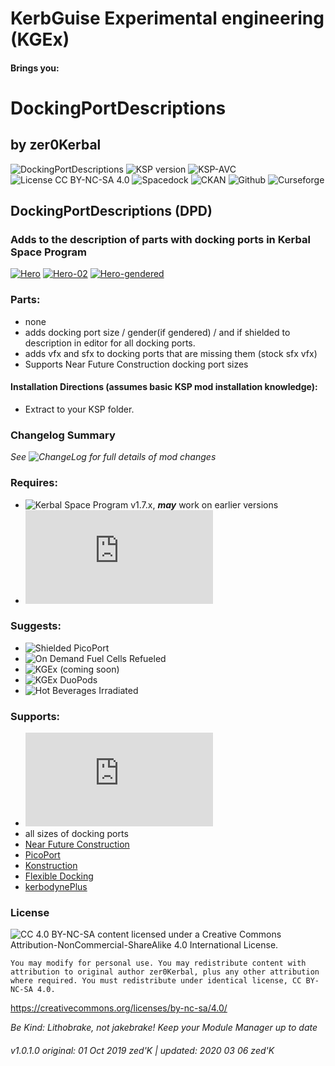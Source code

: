 <!-- Readme.md v1.0.0.2
DockingPortDescriptions (DDD)
created: 17 Aug 18
updated: 2020 03 06 -->

# KerbGuise Experimental engineering (KGEx)
#### Brings you:
<!-- Download on SpaceDock or Github or Curseforge. Also available on CKAN. -->

# DockingPortDescriptions
##  by zer0Kerbal

![DockingPortDescriptions](https://img.shields.io/github/v/release/zer0Kerbal/DockingPortDescriptions?include_prereleases?style=plastic)
![KSP version](https://img.shields.io/endpoint?url=https://raw.githubusercontent.com/zer0Kerbal/DockingPortDescriptions/master/json/ksp.json?style=plastic) ![KSP-AVC](https://img.shields.io/badge/KSP-AVC--supported-brightgreen.svg?style=plastic) ![License CC BY-NC-SA 4.0](https://img.shields.io/badge/license-CC%20BY--NC--SA%204.0-lightgrey?style=plastic)
![Spacedock](https://img.shields.io/badge/SpaceDock-listed-blue.svg?style=plastic) ![CKAN](https://img.shields.io/badge/CKAN-Indexed-blue.svg?style=plastic) ![Github](https://img.shields.io/badge/Github-Indexed-blue.svg?style=plastic) ![Curseforge](https://img.shields.io/badge/CurseForge-listed-blue.svg?style=plastic)

## DockingPortDescriptions (DPD)
### Adds to the description of parts with docking ports in Kerbal Space Program

<a href="https://postimg.cc/XXhd3VSR" target="_blank"><img src="https://i.postimg.cc/XXhd3VSR/Hero.png" alt="Hero"/></a> <a href="https://postimg.cc/Whkr1Qsh" target="_blank"><img src="https://i.postimg.cc/Whkr1Qsh/Hero-02.png" alt="Hero-02"/></a> <a href="https://postimg.cc/Hr1McBL3" target="_blank"><img src="https://i.postimg.cc/Hr1McBL3/Hero-gendered.png" alt="Hero-gendered"/></a>

### Parts:
 + none
 + adds docking port size / gender(if gendered) / and if shielded to description in editor for all docking ports.
 + adds vfx and sfx to docking ports that are missing them (stock sfx vfx)
 + Supports Near Future Construction docking port sizes

#### Installation Directions (assumes basic KSP mod installation knowledge):
- Extract to your KSP folder.

### Changelog Summary
*See ![ChangeLog](https://github.com/zer0Kerbal/DockingPortDescriptions/Changelog.cfg) for full details of mod changes*

### Requires:
- ![Kerbal Space Program](https://kerbalspaceprogram.com) v1.7.x, ***may*** work on earlier versions
- ![ModuleManager](http://forum.kerbalspaceprogram.com/index.php?/topic/50533-*)

### Suggests:
- ![Shielded PicoPort](https://spacedock.info/mod/2245/PicoPort%20Shielded)
- ![On Demand Fuel Cells Refueled](https://github.com/zer0Kerbal/ODFCr)
- ![KGEx (coming soon)](https://github.com/zer0Kerbal/KGEx)
- ![KGEx DuoPods](https://github.com/zer0Kerbal/DuoPods)
- ![Hot Beverages Irradiated](https://github.com/zer0Kerbal/HotBeverageIrradiated)

### Supports:
- ![Kerbal Change Log](https://forum.kerbalspaceprogram.com/index.php?/topic/179207-*)
- all sizes of docking ports
- [Near Future Construction]()
- [PicoPort]()
- [Konstruction]()
- [Flexible Docking]()
- [kerbodynePlus]()

### License
![[CC 4.0 BY-NC-SA](https://creativecommons.org/licenses/by-nc-sa/4.0/)](https://i.creativecommons.org/l/by-nc-sa/4.0/88x31.png "CC 4.0 BY-NC-SA")
content licensed under a Creative Commons Attribution-NonCommercial-ShareAlike 4.0 International License.

`You may modify for personal use. You may redistribute content with attribution to original author zer0Kerbal, plus any other attribution where required. You must redistribute under identical license, CC BY-NC-SA 4.0.`

https://creativecommons.org/licenses/by-nc-sa/4.0/

 *Be Kind: Lithobrake, not jakebrake! Keep your Module Manager up to date*

 ###### v1.0.1.0 original: 01 Oct 2019 zed'K | updated: 2020 03 06 zed'K
<!--
CC BY-NC-SA-4.0
zer0Kerbal-->

